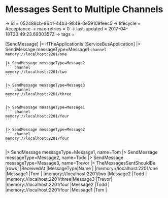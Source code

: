 # Messages Sent to Multiple Channels

-> id = 052488cb-9641-44b3-9849-0e59109feec5
-> lifecycle = Acceptance
-> max-retries = 0
-> last-updated = 2017-04-18T20:49:23.6930357Z
-> tags = 

[SendMessage]
|> IfTheApplicationIs
    [ServiceBusApplication]
    |> SendMessage messageType=Message1
    ``` channel
    memory://localhost:2201/one
    ```

    |> SendMessage messageType=Message2
    ``` channel
    memory://localhost:2201/two
    ```

    |> SendMessage messageType=Message3
    ``` channel
    memory://localhost:2201/three
    ```

    |> SendMessage messageType=Message1
    ``` channel
    memory://localhost:2201/four
    ```

    |> SendMessage messageType=Message2
    ``` channel
    memory://localhost:2201/four
    ```


|> SendMessage messageType=Message1, name=Tom
|> SendMessage messageType=Message2, name=Todd
|> SendMessage messageType=Message3, name=Trevor
|> TheMessagesSentShouldBe
    [rows]
    |ReceivedAt                   |MessageType|Name  |
    |memory://localhost:2201/one  |Message1   |Tom   |
    |memory://localhost:2201/two  |Message2   |Todd  |
    |memory://localhost:2201/three|Message3   |Trevor|
    |memory://localhost:2201/four |Message2   |Todd  |
    |memory://localhost:2201/four |Message1   |Tom   |

~~~
